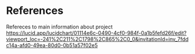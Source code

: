 # References
Refereces to main information about project
<a>https://lucid.app/lucidchart/01114e6c-0490-4cf0-984f-0a1b5fefd26f/edit?viewport_loc=-241%2C211%2C1798%2C865%2C0_0&invitationId=inv_7fddc14a-afd0-49ea-80d0-0b51a57f02e5<a>
